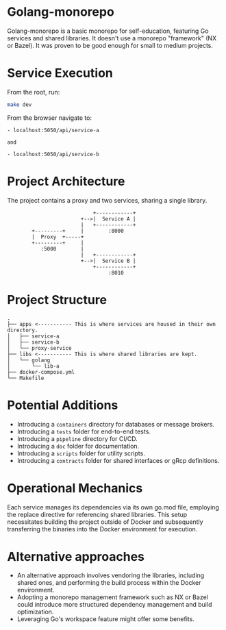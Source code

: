 # Golang-monorepo

Golang-monorepo is a basic monorepo for self-education, featuring Go services and shared libraries. It doesn't use a monorepo "framework" (NX or Bazel). It was proven to be good enough for small to medium projects.

# Service Execution

From the root, run:

```bash
make dev
```

From the browser navigate to:
```
- localhost:5050/api/service-a

and

- localhost:5050/api/service-b
```

# Project Architecture

The project contains a proxy and two services, sharing a single library.

```
                            +------------+
                        +-->|  Service A |
                        |   +------------+
        +---------+     |        :8000 
        |  Proxy  +-----+  
        +---------+     | 
           :5000        |  
                        |   +------------+
                        +-->|  Service B |
                            +------------+
                                 :8010
```

# Project Structure

```
.
├── apps <----------- This is where services are housed in their own directory.
│   ├── service-a
│   ├── service-b
│   └── proxy-service
├── libs <----------- This is where shared libraries are kept.
│   └── golang
│       └── lib-a
├── docker-compose.yml
└── Makefile
```

# Potential Additions

- Introducing a `containers` directory for databases or message brokers.
- Introducing a `tests` folder for end-to-end tests.
- Introducing a `pipeline` directory for CI/CD.
- Introducing a `doc` folder for documentation.
- Introducing a `scripts` folder for utility scripts.
- Introducing a `contracts` folder for shared interfaces or gRcp definitions.

# Operational Mechanics

Each service manages its dependencies via its own go.mod file, employing the replace directive for referencing shared libraries. This setup necessitates building the project outside of Docker and subsequently transferring the binaries into the Docker environment for execution.

# Alternative approaches

- An alternative approach involves vendoring the libraries, including shared ones, and performing the build process within the Docker environment.
- Adopting a monorepo management framework such as NX or Bazel could introduce more structured dependency management and build optimization.
- Leveraging Go's workspace feature might offer some benefits.
